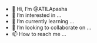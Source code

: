 - 👋 Hi, I’m @ATILApasha
- 👀 I’m interested in ...
- 🌱 I’m currently learning ...
- 💞️ I’m looking to collaborate on ...
- 📫 How to reach me ...

<!---
ATILApasha/ATILApasha is a ✨ special ✨ repository because its `README.md` (this file) appears on your GitHub profile.
You can click the Preview link to take a look at your changes.
--->
